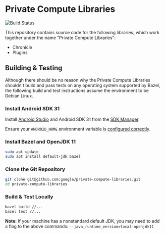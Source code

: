 <!--
 Copyright 2022 Google LLC

 Licensed under the Apache License, Version 2.0 (the "License");
 you may not use this file except in compliance with the License.
 You may obtain a copy of the License at

      http://www.apache.org/licenses/LICENSE-2.0

 Unless required by applicable law or agreed to in writing, software
 distributed under the License is distributed on an "AS IS" BASIS,
 WITHOUT WARRANTIES OR CONDITIONS OF ANY KIND, either express or implied.
 See the License for the specific language governing permissions and
 limitations under the License.
-->

# Private Compute Libraries

[![Build Status](https://dl.circleci.com/status-badge/img/gh/google/private-compute-libraries/tree/main.svg?style=shield)](https://dl.circleci.com/status-badge/redirect/gh/google/private-compute-libraries/tree/main)

This repository contains source code for the following libraries, which work
together under the name "Private Compute Libraries":

* Chronicle
* Plugins

## Building & Testing

Although there should be no reason why the Private Compute Libraries shouldn't
build and pass tests on any operating system supported by Bazel, the following
build and test instructions assume the environment to be Debian Linux.

### Install Android SDK 31

Install [Android Studio](https://developer.android.com/studio) and Android SDK
31 from the [SDK Manager](https://developer.android.com/studio/intro/update#sdk-manager).

Ensure your `ANDROID_HOME` environment variable is [configured correctly](https://developer.android.com/studio/command-line/variables).

### Install Bazel and OpenJDK 11

```bash
sudo apt update
sudo apt install default-jdk bazel
```

### Clone the Git Repository

```bash
git clone git@github.com:google/private-compute-libraries.git
cd private-compute-libraries
```

### Build & Test Locally

```bash
bazel build //...
bazel test //...
```

**Note:** If your machine has a nonstandard default JDK, you may need to add a
flag to the above commands: `--java_runtime_version=local-openjdk11`
